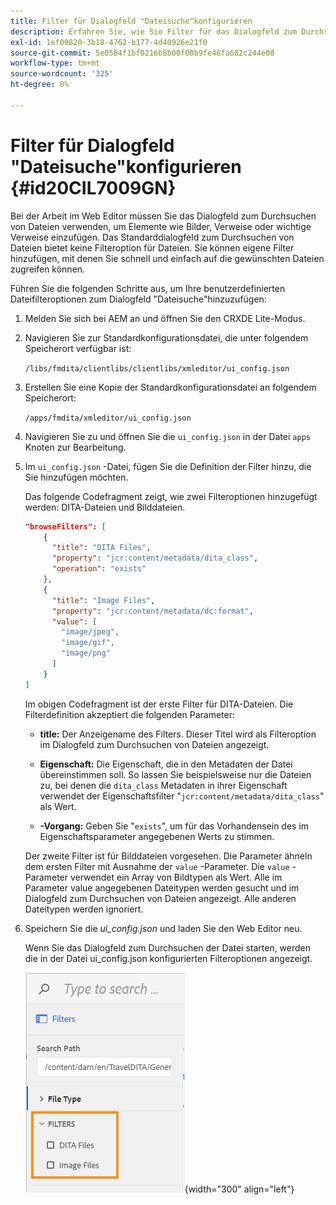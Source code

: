 ```yaml
---
title: Filter für Dialogfeld "Dateisuche"konfigurieren
description: Erfahren Sie, wie Sie Filter für das Dialogfeld zum Durchsuchen von Dateien konfigurieren
exl-id: 1ef09820-3b18-4762-b177-4d40926e21f0
source-git-commit: 5e0584f1bf0216b8b00f00b9fe46fa682c244e08
workflow-type: tm+mt
source-wordcount: '325'
ht-degree: 0%

---
```


# Filter für Dialogfeld &quot;Dateisuche&quot;konfigurieren {#id20CIL7009GN}

Bei der Arbeit im Web Editor müssen Sie das Dialogfeld zum Durchsuchen von Dateien verwenden, um Elemente wie Bilder, Verweise oder wichtige Verweise einzufügen. Das Standarddialogfeld zum Durchsuchen von Dateien bietet keine Filteroption für Dateien. Sie können eigene Filter hinzufügen, mit denen Sie schnell und einfach auf die gewünschten Dateien zugreifen können.

Führen Sie die folgenden Schritte aus, um Ihre benutzerdefinierten Dateifilteroptionen zum Dialogfeld &quot;Dateisuche&quot;hinzuzufügen:

1. Melden Sie sich bei AEM an und öffnen Sie den CRXDE Lite-Modus.

1. Navigieren Sie zur Standardkonfigurationsdatei, die unter folgendem Speicherort verfügbar ist:

   `/libs/fmdita/clientlibs/clientlibs/xmleditor/ui_config.json`

1. Erstellen Sie eine Kopie der Standardkonfigurationsdatei an folgendem Speicherort:

   `/apps/fmdita/xmleditor/ui_config.json`

1. Navigieren Sie zu und öffnen Sie die `ui_config.json` in der Datei `apps` Knoten zur Bearbeitung.

1. Im `ui_config.json` -Datei, fügen Sie die Definition der Filter hinzu, die Sie hinzufügen möchten.

   Das folgende Codefragment zeigt, wie zwei Filteroptionen hinzugefügt werden: DITA-Dateien und Bilddateien.

   ```json
   "browseFilters": [
       {
         "title": "DITA Files",
         "property": "jcr:content/metadata/dita_class",
         "operation": "exists"
       },
       {
         "title": "Image Files",
         "property": "jcr:content/metadata/dc:format",
         "value": [        
           "image/jpeg",
           "image/gif",
           "image/png"
         ]
       }
   ]
   ```

   Im obigen Codefragment ist der erste Filter für DITA-Dateien. Die Filterdefinition akzeptiert die folgenden Parameter:

   - **title:**   Der Anzeigename des Filters. Dieser Titel wird als Filteroption im Dialogfeld zum Durchsuchen von Dateien angezeigt.

   - **Eigenschaft:**   Die Eigenschaft, die in den Metadaten der Datei übereinstimmen soll. So lassen Sie beispielsweise nur die Dateien zu, bei denen die `dita_class` Metadaten in ihrer Eigenschaft verwendet der Eigenschaftsfilter &quot;`jcr:content/metadata/dita_class`&quot; als Wert.

   - **-Vorgang:**   Geben Sie &quot;`exists`&quot;, um für das Vorhandensein des im Eigenschaftsparameter angegebenen Werts zu stimmen.

   Der zweite Filter ist für Bilddateien vorgesehen. Die Parameter ähneln dem ersten Filter mit Ausnahme der `value` -Parameter. Die `value` -Parameter verwendet ein Array von Bildtypen als Wert. Alle im Parameter value angegebenen Dateitypen werden gesucht und im Dialogfeld zum Durchsuchen von Dateien angezeigt. Alle anderen Dateitypen werden ignoriert.

1. Speichern Sie die *ui\_config.json* und laden Sie den Web Editor neu.

   Wenn Sie das Dialogfeld zum Durchsuchen der Datei starten, werden die in der Datei ui\_config.json konfigurierten Filteroptionen angezeigt.

   ![](assets/file-browse-custom-filters.png){width="300" align="left"}
